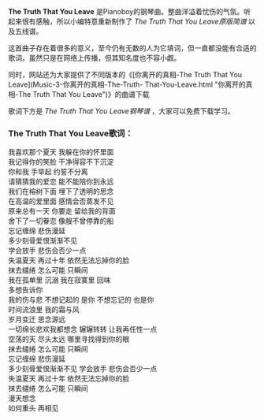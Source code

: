 

**The Truth That You Leave** 是Pianoboy的钢琴曲。整曲洋溢着忧伤的气氛。听起来很有感触，所以小编特意重新制作了 _The
Truth That You Leave原版简谱_ 以及五线谱。

这首曲子存在着很多的意义，至今仍有无数的人为它填词，但一直都没能有合适的歌词。虽然只是在网络上传播，但其知名度也不容小觑。

同时，网站还为大家提供了不同版本的《[你离开的真相-The Truth That You Leave](Music-3-你离开的真相-The-Truth-
That-You-Leave.html "你离开的真相-The Truth That You Leave")》的曲谱下载

歌词下方是 _The Truth That You Leave钢琴谱_ ，大家可以免费下载学习。

### The Truth That You Leave歌词：

我喜欢那个夏天 我躲在你的怀里面  
我记得你的笑脸 干净得容不下沉淀  
你和我 手举起 约誓不分离  
请猜猜我的爱恋 能不能陪你到永远  
我们在榕树下面 埋下了透明的思念  
在高温的爱里面 感情会否蒸发不见  
原来总有一天 你要走 留给我的背面  
舍下了一切眷恋 像艘不曾停靠的船  
忘记缠绵 悲伤漫延  
多少刻骨爱恨渐渐不见  
学会放手 悲伤会否少一点  
失温夏天 再过十年 依然无法忘掉你的脸  
抹去缱绻 怎么可能 只瞬间  
我在孤单里 沉溺 我在寂寞里 回味  
多想告诉你  
我的伤与悲 不想记起的 是你 不想忘记的 也是你  
时间流浪里 我的霜与风  
岁月变迁 思念源远  
一切绵长悲欢我都想念 辗辗转转 让我再任性一点  
空荡的天 尽头太远 哪里寻找得到你的眼  
抹去缱绻 怎么可能 只瞬间  
忘记缠绵 悲伤漫延  
多少刻骨爱恨渐渐不见 学会放手 悲伤会否少一点  
失温夏天 再过十年 依然无法忘掉你的脸  
抹去缱绻 怎么可能 只瞬间  
漫天想念  
如何重头 再相见

